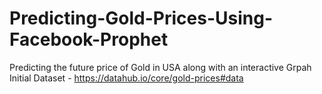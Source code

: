# Predicting-Gold-Prices-Using-Facebook-Prophet
Predicting the future price of Gold in USA along with an interactive Grpah
Initial Dataset - https://datahub.io/core/gold-prices#data
